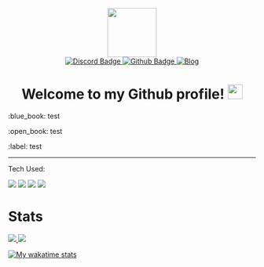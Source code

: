 <!-- header section  -->
<div class="header" align="center">
  <!--  gif goes here  -->
  <img src="https://media.giphy.com/media/Ll22OhMLAlVDb8UQWe/giphy.gif" width="100"/>
 
 <div class="badges">
   <a href="https://github.com">
     <img src="https://img.shields.io/badge/Discord-purple?style=for-the-badge&logo=discord&logoColor=white" alt="Discord Badge"/>
   </a>
   <a href="https://github.com">
     <img src="https://img.shields.io/badge/Github-black?style=for-the-badge&logo=github&logoColor=white" alt="Github Badge"/>
   </a>
   <a href="https://github.com">
     <img src="https://img.shields.io/badge/Blog-blue?style=for-the-badge" alt="Blog"/>
   </a>
 </div>

  <h1>
   Welcome to my Github profile!
   <img src="https://media.giphy.com/media/hvRJCLFzcasrR4ia7z/giphy.gif" width="30px"/>
 </h1>
 
</div>

<div class="intro">
 <p>:blue_book: test</p>
 <p>:open_book: test</p>
 <p>:label: test</p>
</div>

---

Tech Used:

 ![](https://img.shields.io/static/v1?label=test&message=test2&color=<blue>?style=flat&logo=javascript)
 ![](https://img.shields.io/static/v1?label=test&message=test2&color=<blue>?style=flat&logo=react)
 ![](https://img.shields.io/static/v1?label=test&message=test2&color=<blue>?style=flat&logo=python)
 ![](https://img.shields.io/static/v1?label=test&message=test2&color=<blue>?style=flat&logo=cplusplus)

<div class="stats" style="grid">
 <h1>Stats</h1>
  <a href="https://github.com/atypics3/github-readme-stats">
  <img src="https://github-readme-stats.vercel.app/api?username=atypics3&count_private=true&show_icons=true&theme=algolia"/>
  </a>
 
  <a href="https://github.com/atypics3/github-readme-stats">
  <img src="https://github-readme-stats.vercel.app/api/top-langs/?username=atypics3&theme=algolia"/>
 </a>

 [![My wakatime stats](https://github-readme-stats.vercel.app/api/wakatime?username=Atypics3&theme=algolia)](https://github.com/atypics3/github-readme-stats)
</div>
